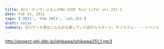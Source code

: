 ```yaml
---
title: 石川・ホンマ・ぶるんのBe-SIDE Your Life! vol.251-1
date: Feb 24, 2011
tags: ['2011', 'Feb 2011', 'vol.251']
draft: false
summary: 石川サンも実はこんなお仕事していた話からスタート。ホンマさん・・・イベントも終わり、新曲は作成しているのか？との質問に「構想だけはある。」と自信を見せていました。NAMAE
---
```


http://project-phi.ddo.jp/ishikawa/ishikawa251_1.mp3
